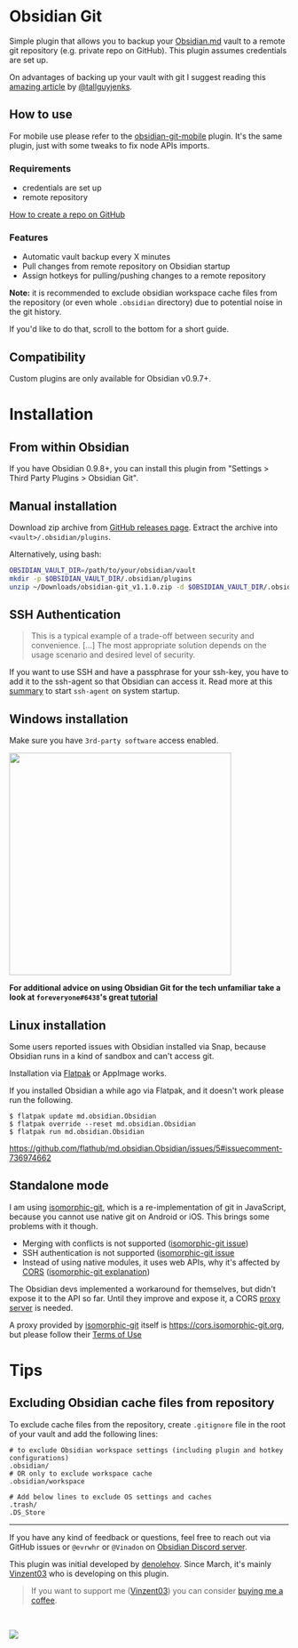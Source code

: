 # Obsidian Git
Simple plugin that allows you to backup your [Obsidian.md](https://obsidian.md) vault to a remote git repository (e.g. private repo on GitHub).
This plugin assumes credentials are set up.

On advantages of backing up your vault with git I suggest reading this [amazing article](https://medium.com/analytics-vidhya/how-i-put-my-mind-under-version-control-24caea37b8a5) by [@tallguyjenks](https://github.com/tallguyjenks).

## How to use

For mobile use please refer to the [obsidian-git-mobile](https://github.com/Vinzent03/obsidian-git-mobile) plugin. It's the same plugin, just with some tweaks to fix node APIs imports.

### Requirements
- credentials are set up
- remote repository

[How to create a repo on GitHub](https://docs.github.com/en/github/getting-started-with-github/create-a-repo)

### Features

- Automatic vault backup every X minutes
- Pull changes from remote repository on Obsidian startup
- Assign hotkeys for pulling/pushing changes to a remote repository

**Note:** it is recommended to exclude obsidian workspace cache files from the repository 
(or even whole `.obsidian` directory) due to potential noise in the git history.

If you'd like to do that, scroll to the bottom for a short guide.

## Compatibility
Custom plugins are only available for Obsidian v0.9.7+.

# Installation
## From within Obsidian
If you have Obsidian 0.9.8+, you can install this plugin from "Settings > Third Party Plugins > Obsidian Git".

## Manual installation
Download zip archive from [GitHub releases page](https://github.com/denolehov/obsidian-git/releases).
Extract the archive into `<vault>/.obsidian/plugins`.

Alternatively, using bash:
```bash
OBSIDIAN_VAULT_DIR=/path/to/your/obsidian/vault
mkdir -p $OBSIDIAN_VAULT_DIR/.obsidian/plugins
unzip ~/Downloads/obsidian-git_v1.1.0.zip -d $OBSIDIAN_VAULT_DIR/.obsidian/plugins
```

## SSH Authentication
> This is a typical example of a trade-off between security and convenience. [...] The most appropriate solution depends on the usage scenario and desired level of security.

If you want to use SSH and have a passphrase for your ssh-key, you have to add it to the ssh-agent so that Obsidian can access it. Read more at this [summary](https://unix.stackexchange.com/questions/90853/how-can-i-run-ssh-add-automatically-without-a-password-prompt/90869#90869) to start `ssh-agent` on system startup.

## Windows installation
Make sure you have `3rd-party software` access enabled.

<img
    src = https://raw.githubusercontent.com/denolehov/obsidian-git/master/windows-installation.png
    width = 400>

**For additional advice on using Obsidian Git for the tech unfamiliar take a look at `foreveryone#6438`'s great [tutorial](https://github.com/gitobsidiantutorial/obsidian-git-tut-windows/blob/main/README.md)**

## Linux installation
Some users reported issues with Obsidian installed via Snap, because Obsidian runs in a kind of sandbox and can't access git.

Installation via [Flatpak](https://flathub.org/apps/details/md.obsidian.Obsidian) or AppImage works.

If you installed Obsidian a while ago via Flatpak, and it doesn't work please run the following.

```
$ flatpak update md.obsidian.Obsidian
$ flatpak override --reset md.obsidian.Obsidian
$ flatpak run md.obsidian.Obsidian
```
https://github.com/flathub/md.obsidian.Obsidian/issues/5#issuecomment-736974662

## Standalone mode

I am using [isomorphic-git](https://isomorphic-git.org/), which is a re-implementation of git in JavaScript, because you cannot use native git on Android or iOS. This brings some problems with it though.
- Merging with conflicts is not supported ([isomorphic-git issue](https://github.com/isomorphic-git/isomorphic-git/issues/325))
- SSH authentication is not supported ([isomorphic-git issue](https://github.com/isomorphic-git/isomorphic-git/issues/231)
- Instead of using native modules, it uses web APIs, why it's affected by [CORS](https://developer.mozilla.org/de/docs/Web/HTTP/CORS) ([isomorphic-git explanation](https://github.com/isomorphic-git/isomorphic-git#cors-support))

The Obsidian devs implemented a workaround for themselves, but didn't expose it to the API so far. Until they improve and expose it, a CORS [proxy server](https://en.wikipedia.org/wiki/Proxy_server) is needed. 

A proxy provided by [isomorphic-git](https://github.com/isomorphic-git/isomorphic-git#cors-support) itself is https://cors.isomorphic-git.org, but please follow their [Terms of Use](https://cors.isomorphic-git.org)


# Tips
## Excluding Obsidian cache files from repository
To exclude cache files from the repository, create `.gitignore` file in the root of your vault and add the following lines:
```
# to exclude Obsidian workspace settings (including plugin and hotkey configurations)
.obsidian/  
# OR only to exclude workspace cache
.obsidian/workspace 

# Add below lines to exclude OS settings and caches
.trash/
.DS_Store
```
---

If you have any kind of feedback or questions, feel free to reach out via GitHub issues or `@evrwhr` or `@Vinadon` on [Obsidian Discord server](https://discord.com/invite/veuWUTm).

This plugin was initial developed by [denolehov](https://github.com/denolehov). Since March, it's mainly [Vinzent03](https://github.com/Vinzent03) who is developing on this plugin.

> If you want to support me ([Vinzent03](https://github.com/Vinzent03)) you can consider [buying me a coffee](https://www.buymeacoffee.com/Vinzent03).

<br>

<a href="https://www.buymeacoffee.com/Vinzent03"><img src="https://img.buymeacoffee.com/button-api/?text=Buy me a coffee&emoji=&slug=Vinzent03&button_colour=5F7FFF&font_colour=ffffff&font_family=Inter&outline_colour=000000&coffee_colour=FFDD00"></a>
